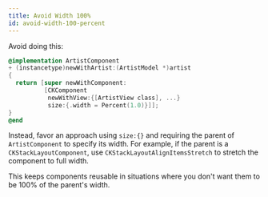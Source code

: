 ```yaml
---
title: Avoid Width 100%
id: avoid-width-100-percent
---
```


Avoid doing this:

```objectivec redhighlight
@implementation ArtistComponent
+ (instancetype)newWithArtist:(ArtistModel *)artist
{
  return [super newWithComponent:
          [CKComponent
           newWithView:{[ArtistView class], ...}
           size:{.width = Percent(1.0)}]];
}
@end
```

Instead, favor an approach using `size:{}` and requiring the parent of `ArtistComponent` to specify its width. For example, if the parent is a `CKStackLayoutComponent`, use `CKStackLayoutAlignItemsStretch` to stretch the component to full width.

This keeps components reusable in situations where you don't want them to be 100% of the parent's width.
